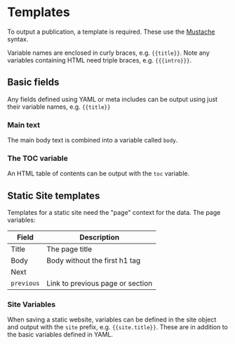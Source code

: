# Templates

To output a publication, a template is required. These use the [Mustache](https://mustache.github.io/) syntax.

Variable names are enclosed in curly braces, e.g. `{{title}}`. Note any variables containing HTML need triple braces, e.g. `{{{intro}}}`.

## Basic fields

Any fields defined using YAML or meta includes can be output using just their variable names, e.g. `{{title}}`

### Main text

The main body text is combined into a variable called `body`. 

### The TOC variable

An HTML table of contents can be output with the `toc` variable.

## Static Site templates

Templates for a static site need the "page" context for the data. The page variables:

| Field    | Description
|----------|------------------------------
| Title    | The page title
| Body     | Body without the first h1 tag
| Next     | 
| `previous` | Link to previous page or section

### Site Variables

When saving a static website, variables can be defined in the site object and output with the `site` prefix, e.g. `{{site.title}}`. These are in addition to the basic variables defined in YAML.



